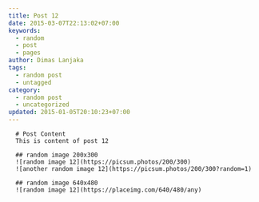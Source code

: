 ```yaml
---
title: Post 12
date: 2015-03-07T22:13:02+07:00
keywords:
  - random
  - post
  - pages
author: Dimas Lanjaka
tags:
  - random post
  - untagged
category:
  - random post
  - uncategorized
updated: 2015-01-05T20:10:23+07:00
---
```


      # Post Content
      This is content of post 12

      ## random image 200x300
      ![random image 12](https://picsum.photos/200/300)
      ![another random image 12](https://picsum.photos/200/300?random=1)

      ## random image 640x480
      ![random image 12](https://placeimg.com/640/480/any)
      